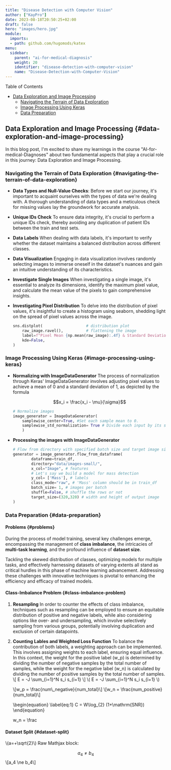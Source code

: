 ```yaml
---
title: "Disease Detection with Computer Vision"
author: ["KayPro"]
date: 2023-08-18T20:50:25+02:00
draft: false
hero: "images/hero.jpg"
module:
  imports:
  - path: github.com/hugomods/katex
menu:
  sidebar:
    parent: "ai-for-medical-diagnosis"
    weight: 20
    identifier: "disease-detection-with-computer-vision"
    name: "Disease-Detection-with-Computer-Vision"
---
```


<div class="ox-hugo-toc toc">

<div class="heading">Table of Contents</div>

- [Data Exploration and Image Processing](#data-exploration-and-image-processing)
    - [Navigating the Terrain of Data Exploration](#navigating-the-terrain-of-data-exploration)
    - [Image Processing Using Keras](#image-processing-using-keras)
    - [Data Preparation](#data-preparation)

</div>
<!--endtoc-->



## Data Exploration and Image Processing {#data-exploration-and-image-processing}

In this blog post, I'm excited to share my learnings in the course
"AI-for-medical-Diagnoses" about two fundamental aspects that play a crucial role in this journey: Data Exploration and Image Processing.


### Navigating the Terrain of Data Exploration {#navigating-the-terrain-of-data-exploration}

-   **Data Types and Null-Value Checks**:
    Before we start our journey, it's important to acquaint ourselves with the types of data we're dealing with. A thorough understanding of data types and a meticulous check for missing values lay the groundwork for accurate analysis.

-   **Unique IDs Check**
    To ensure data integrity, it's crucial to perform a unique IDs check, thereby avoiding any duplication of patient IDs between the train and test sets.

-   **Data Labels**
    When dealing with data labels, it's important to verify whether the dataset maintains a balanced distribution across different classes.

-   **Data Visualization**
    Engaging in data visualization involves randomly selecting images to immerse oneself in the dataset's nuances and gain an intuitive understanding of its characteristics.

-   **Investigate Single Images**
    When investigating a single image, it's essential to analyze its dimensions, identify the maximum pixel value, and calculate the mean value of the pixels to gain comprehensive insights.

-   **Investigating Pixel Distribution**
    To delve into the distribution of pixel values, it's insightful to create a
    histogram using seaborn, shedding light on the spread of pixel values across the image.
    ```python
    sns.distplot(                   # distribution plot
        raw_image.ravel(),          # flattening the image
        label=f"Pixel Mean {np.mean(raw_image):.4f} & Standard Deviation {np.std(raw_image):.4f}",
        kde=False,
    )
    ```


### Image Processing Using Keras {#image-processing-using-keras}

-   **Normalizing with ImageDataGenerator**
    The process of normalization through Keras' ImageDataGenerator involves adjusting pixel values to achieve a mean of 0 and a standard deviation of 1, as depicted by the formula

    <div class="katex">

    $$x_i = \frac{x_i - \mu}{\sigma}$$

    </div>

    ```python
    # Normalize images
    image_generator = ImageDataGenerator(
        samplewise_center=True, #Set each sample mean to 0.
        samplewise_std_normalization= True # Divide each input by its standard deviation
        )
    ```

-   **Processing the images with ImageDataGenerator**
    ```python
    # Flow from directory with specified batch size and target image size
    generator = image_generator.flow_from_dataframe(
            dataframe=train_df,
            directory="data/images-small/",
            x_col="Image", # features
            # Let's say we build a model for mass detection
            y_col= ['Mass'], # labels
            class_mode="raw", # 'Mass' column should be in train_df
            batch_size= 1, # images per batch
            shuffle=False, # shuffle the rows or not
            target_size=(320,320) # width and height of output image
    )
    ```


### Data Preparation {#data-preparation}


#### Problems {#problems}

During the process of model training, several key challenges emerge,
encompassing the management of **class imbalance**, the intricacies of **multi-task
learning**, and the profound influence of **dataset size**.

Tackling the skewed distribution of classes, optimizing models for multiple tasks, and effectively harnessing datasets of varying extents all stand as critical hurdles in this phase of machine learning advancement. Addressing these challenges with innovative techniques is pivotal to enhancing the efficiency and efficacy of trained models.


#### Class-Imbalance Problem {#class-imbalance-problem}

1.  **Resampling**
    In order to counter the effects of class imbalance, techniques such as resampling can be employed to ensure an equitable distribution of positive and negative labels, while also considering options like over- and undersampling, which involve selectively sampling from various groups, potentially involving duplication and exclusion of certain datapoints.
2.  **Counting Lables and Weighted Loss Function**
    To balance the contribution of both labels, a weighting approach can be implemented. This involves assigning weights to each label, ensuring equal influence. In this context, the weight for the positive label (w_p) is determined by dividing the number of negative samples by the total number of samples, while the weight for the negative label (w_n) is calculated by dividing the number of positive samples by the total number of samples.
    \\[ E = -J \sum\_{i=1}^N s\_i s\_{i+1} \\]
    \\( E = -J \sum\_{i=1}^N s\_i s\_{i+1} \\)

    \\[w\_p = \frac{num\\\_negative}{num\_total}\\]
    \\[w\_n = \frac{num\_positive}{num\_total}\\]

    <div class="latex">

    \begin{equation}
    \label{eq:1}
    C = W\log\_{2} (1+\mathrm{SNR})
    \end{equation}

    </div>

    w_n = \frac


#### Dataset Split {#dataset-split}

\\(a=+\sqrt{2}\\)
Raw Mathjax block:


$$a_4 \ne b_4$$
\\[a_4 \ne b_4\\]
